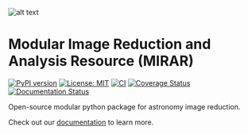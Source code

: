 
![alt text](./docs/MIRAR_logo.png?raw=true)

# Modular Image Reduction and Analysis Resource (MIRAR)

[![PyPI version](https://badge.fury.io/py/mirar.svg)](https://badge.fury.io/py/mirar)
[![License: MIT](https://img.shields.io/badge/License-MIT-yellow.svg)](https://opensource.org/licenses/MIT)
[![CI](https://github.com/winter-telescope/mirar/actions/workflows/continuous_integration.yml/badge.svg)](https://github.com/winter-telescope/mirar/actions/workflows/continuous_integration.yml)
[![Coverage Status](https://coveralls.io/repos/github/winter-telescope/mirar/badge.svg?branch=main)](https://coveralls.io/github/winter-telescope/mirar?branch=main)
[![Documentation Status](https://readthedocs.org/projects/mirar/badge/?version=latest)](https://mirar.readthedocs.io/en/latest/?badge=latest)

Open-source modular python package for astronomy image reduction.

Check out our [documentation](https://mirar.readthedocs.io/en/latest/?badge=latest) to learn more.
